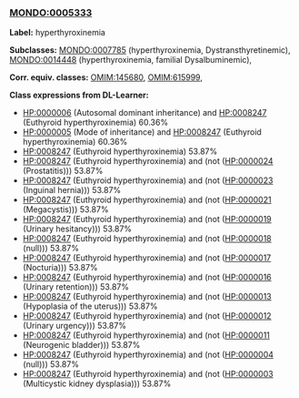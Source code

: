 
### [MONDO:0005333](http://purl.obolibrary.org/obo/MONDO_0005333)
**Label:** hyperthyroxinemia

**Subclasses:** [MONDO:0007785](http://purl.obolibrary.org/obo/MONDO_0007785) (hyperthyroxinemia, Dystransthyretinemic), [MONDO:0014448](http://purl.obolibrary.org/obo/MONDO_0014448) (hyperthyroxinemia, familial Dysalbuminemic), 

**Corr. equiv. classes:** [OMIM:145680](http://purl.obolibrary.org/obo/OMIM_145680), [OMIM:615999](http://purl.obolibrary.org/obo/OMIM_615999), 

**Class expressions from DL-Learner:**

- [HP:0000006](http://purl.obolibrary.org/obo/HP_0000006) (Autosomal dominant inheritance) and [HP:0008247](http://purl.obolibrary.org/obo/HP_0008247) (Euthyroid hyperthyroxinemia) 60.36%
- [HP:0000005](http://purl.obolibrary.org/obo/HP_0000005) (Mode of inheritance) and [HP:0008247](http://purl.obolibrary.org/obo/HP_0008247) (Euthyroid hyperthyroxinemia) 60.36%
- [HP:0008247](http://purl.obolibrary.org/obo/HP_0008247) (Euthyroid hyperthyroxinemia) 53.87%
- [HP:0008247](http://purl.obolibrary.org/obo/HP_0008247) (Euthyroid hyperthyroxinemia) and (not ([HP:0000024](http://purl.obolibrary.org/obo/HP_0000024) (Prostatitis))) 53.87%
- [HP:0008247](http://purl.obolibrary.org/obo/HP_0008247) (Euthyroid hyperthyroxinemia) and (not ([HP:0000023](http://purl.obolibrary.org/obo/HP_0000023) (Inguinal hernia))) 53.87%
- [HP:0008247](http://purl.obolibrary.org/obo/HP_0008247) (Euthyroid hyperthyroxinemia) and (not ([HP:0000021](http://purl.obolibrary.org/obo/HP_0000021) (Megacystis))) 53.87%
- [HP:0008247](http://purl.obolibrary.org/obo/HP_0008247) (Euthyroid hyperthyroxinemia) and (not ([HP:0000019](http://purl.obolibrary.org/obo/HP_0000019) (Urinary hesitancy))) 53.87%
- [HP:0008247](http://purl.obolibrary.org/obo/HP_0008247) (Euthyroid hyperthyroxinemia) and (not ([HP:0000018](http://purl.obolibrary.org/obo/HP_0000018) (null))) 53.87%
- [HP:0008247](http://purl.obolibrary.org/obo/HP_0008247) (Euthyroid hyperthyroxinemia) and (not ([HP:0000017](http://purl.obolibrary.org/obo/HP_0000017) (Nocturia))) 53.87%
- [HP:0008247](http://purl.obolibrary.org/obo/HP_0008247) (Euthyroid hyperthyroxinemia) and (not ([HP:0000016](http://purl.obolibrary.org/obo/HP_0000016) (Urinary retention))) 53.87%
- [HP:0008247](http://purl.obolibrary.org/obo/HP_0008247) (Euthyroid hyperthyroxinemia) and (not ([HP:0000013](http://purl.obolibrary.org/obo/HP_0000013) (Hypoplasia of the uterus))) 53.87%
- [HP:0008247](http://purl.obolibrary.org/obo/HP_0008247) (Euthyroid hyperthyroxinemia) and (not ([HP:0000012](http://purl.obolibrary.org/obo/HP_0000012) (Urinary urgency))) 53.87%
- [HP:0008247](http://purl.obolibrary.org/obo/HP_0008247) (Euthyroid hyperthyroxinemia) and (not ([HP:0000011](http://purl.obolibrary.org/obo/HP_0000011) (Neurogenic bladder))) 53.87%
- [HP:0008247](http://purl.obolibrary.org/obo/HP_0008247) (Euthyroid hyperthyroxinemia) and (not ([HP:0000004](http://purl.obolibrary.org/obo/HP_0000004) (null))) 53.87%
- [HP:0008247](http://purl.obolibrary.org/obo/HP_0008247) (Euthyroid hyperthyroxinemia) and (not ([HP:0000003](http://purl.obolibrary.org/obo/HP_0000003) (Multicystic kidney dysplasia))) 53.87%



